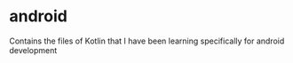 # android
Contains the files of Kotlin that I have been learning specifically for android development
